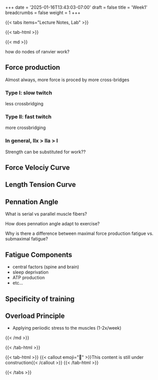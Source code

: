 +++
date = '2025-01-16T13:43:03-07:00'
draft = false
title = 'Week1'
breadcrumbs = false
weight = 1
+++

{{< tabs items="Lecture Notes, Lab" >}}

{{< tab-html >}}

{{< md >}}

how do nodes of ranvier work?

## Force production
Almost always, more force is proced by more cross-bridges

### Type I: slow twitch
less crossbridging

### Type II: fast twitch
more crossbridging

### In general, IIx > IIa > I

Strength can be substituted for work??

## Force Velociy Curve

## Length Tension Curve

## Pennation Angle
What is serial vs parallel muscle fibers?

How does pennation angle adapt to exercise?

Why is there a difference between maximal force production fatigue vs. submaximal fatigue?

## Fatigue Components
- central factors (spine and brain)
- sleep deprivation
- ATP production
- etc...

## Specificity of training

## Overload Principle
- Applying periiodic stress to the muscles (1-2x/week)

{{< /md >}}

{{< /tab-html >}}

{{< tab-html >}}
{{< callout emoji="🔨" >}}This content is still under construction{{< /callout >}}
{{< /tab-html >}}

{{< /tabs >}}
